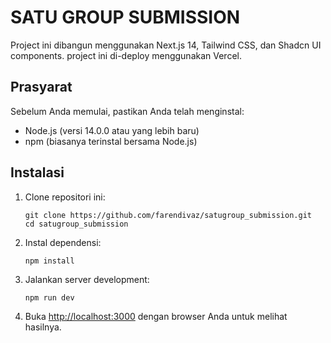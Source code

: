 # SATU GROUP SUBMISSION

Project ini dibangun menggunakan Next.js 14, Tailwind CSS, dan Shadcn UI components. project ini di-deploy menggunakan Vercel.

## Prasyarat

Sebelum Anda memulai, pastikan Anda telah menginstal:

- Node.js (versi 14.0.0 atau yang lebih baru)
- npm (biasanya terinstal bersama Node.js)

## Instalasi

1. Clone repositori ini:

   ```
   git clone https://github.com/farendivaz/satugroup_submission.git
   cd satugroup_submission
   ```

2. Instal dependensi:

   ```
   npm install
   ```

3. Jalankan server development:

   ```
   npm run dev
   ```

4. Buka [http://localhost:3000](http://localhost:3000) dengan browser Anda untuk melihat hasilnya.
